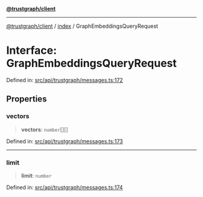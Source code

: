 [**@trustgraph/client**](../../README.md)

***

[@trustgraph/client](../../README.md) / [index](../README.md) / GraphEmbeddingsQueryRequest

# Interface: GraphEmbeddingsQueryRequest

Defined in: [src/api/trustgraph/messages.ts:172](https://github.com/trustgraph-ai/trustgraph-ts-client/blob/4700024d623d01d40c50072d60c021f3b6c60b54/src/api/trustgraph/messages.ts#L172)

## Properties

### vectors

> **vectors**: `number`[][]

Defined in: [src/api/trustgraph/messages.ts:173](https://github.com/trustgraph-ai/trustgraph-ts-client/blob/4700024d623d01d40c50072d60c021f3b6c60b54/src/api/trustgraph/messages.ts#L173)

***

### limit

> **limit**: `number`

Defined in: [src/api/trustgraph/messages.ts:174](https://github.com/trustgraph-ai/trustgraph-ts-client/blob/4700024d623d01d40c50072d60c021f3b6c60b54/src/api/trustgraph/messages.ts#L174)
